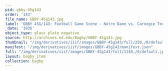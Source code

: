 ```yaml
---
pid: gbby-45g143
order: '143'
file_name: GBBY-45g143.jpg
label: 'GBBY 45G/143: Football Game Scene - Notre Dame vs. Carnegie Tech - 1936'
_date: '1936'
object_type: glass plate negative
source: http://archives.nd.edu/Bagby/GBBY-45g143.jpg
thumbnail: "/img/derivatives/iiif/images/GBBY-45g143/full/250,/0/default.jpg"
manifest: "/img/derivatives/iiif/images/GBBY-45g143/manifest.json"
full: "/img/derivatives/iiif/images/GBBY-45g143/full/1140,/0/default.jpg"
layout: bagby_item
collection: bagby
---
```

